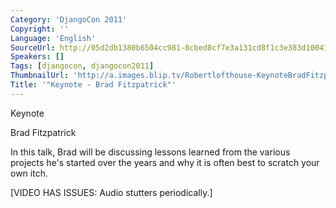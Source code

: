 ```yaml
---
Category: 'DjangoCon 2011'
Copyright: ''
Language: 'English'
SourceUrl: http://05d2db1380b6504cc981-8cbed8cf7e3a131cd8f1c3e383d10041.r93.cf2.rackcdn.com/djangocon-2011/95_keynote-brad-fitzpatrick.m4v
Speakers: []
Tags: [djangocon, djangocon2011]
ThumbnailUrl: 'http://a.images.blip.tv/Robertlofthouse-KeynoteBradFitzpatrick377-484.jpg'
Title: '"Keynote - Brad Fitzpatrick"'
---
```

Keynote

Brad Fitzpatrick

In this talk, Brad will be discussing lessons learned from the various
projects he's started over the years and why it is often best to scratch your
own itch.

[VIDEO HAS ISSUES: Audio stutters periodically.]

